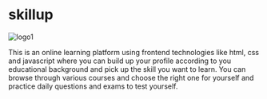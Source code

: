 # skillup

![logo1](https://github.com/user-attachments/assets/1c0d0354-ccb2-4ab2-8226-3b6f30c6bb9c)

This is an online learning platform using frontend technologies like html, css and javascript where you can build up your profile according to you educational background and pick up the skill you want to learn. You can browse through various courses and choose the right one for yourself and practice daily questions and exams to test yourself.
